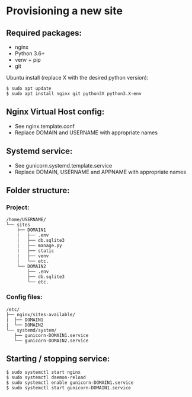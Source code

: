 Provisioning a new site
=======================

## Required packages:
* nginx
* Python 3.6+
* venv + pip
* git

Ubuntu install (replace X with the desired python version):
```
$ sudo apt update
$ sudo apt install nginx git python3X python3.X-env
```

## Nginx Virtual Host config:
* See nginx.template.conf
* Replace DOMAIN and USERNAME with appropriate names

## Systemd service:
* See gunicorn.systemd.template.service
* Replace DOMAIN, USERNAME and APPNAME with appropriate names


## Folder structure:

### Project:
```
/home/USERNAME/
└── sites
    ├── DOMAIN1
    |   ├── .env
    |   ├── db.sqlite3
    |   ├── manage.py
    |   ├── static
    |   ├── venv
    |   └── etc.
    └── DOMAIN2
        ├── .env
        ├── db.sqlite3
        └── etc.
```

### Config files:
```
/etc/
├── nginx/sites-available/
|  ├── DOMAIN1
|  └── DOMAIN2
└── systemd/system/
   ├── gunicorn-DOMAIN1.service
   └── gunicorn-DOMAIN2.service
```

## Starting / stopping service:
```
$ sudo systemctl start nginx
$ sudo systemctl daemon-reload
$ sudo systemctl enable gunicorn-DOMAIN1.service
$ sudo systemctl start gunicorn-DOMAIN1.service
```